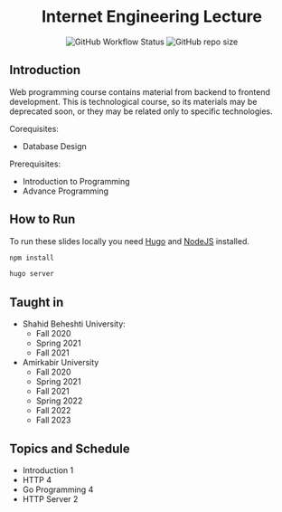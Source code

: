 <h1 align="center"> Internet Engineering Lecture </h1>

<p align="center">
  <img alt="GitHub Workflow Status" src="https://img.shields.io/github/actions/workflow/status/1995parham-teaching/ie-lecture/github-pages.yml?logo=github&style=for-the-badge">
  <img alt="GitHub repo size" src="https://img.shields.io/github/repo-size/1995parham-teaching/ie-lecture?logo=github&style=for-the-badge">
</p>

## Introduction

Web programming course contains material from backend to frontend development.
This is technological course, so its materials may be deprecated soon, or they may be related only to specific technologies.

Corequisites:

- Database Design

Prerequisites:

- Introduction to Programming
- Advance Programming

## How to Run

To run these slides locally you need [Hugo](https://gohugo.io) and [NodeJS](https://nodejs.dev/en/) installed.

```bash
npm install

hugo server
```

## Taught in

- Shahid Beheshti University:
  - Fall 2020
  - Spring 2021
  - Fall 2021
- Amirkabir University
  - Fall 2020
  - Spring 2021
  - Fall 2021
  - Spring 2022
  - Fall 2022
  - Fall 2023

## Topics and Schedule

- Introduction 1
- HTTP 4
- Go Programming 4
- HTTP Server 2
